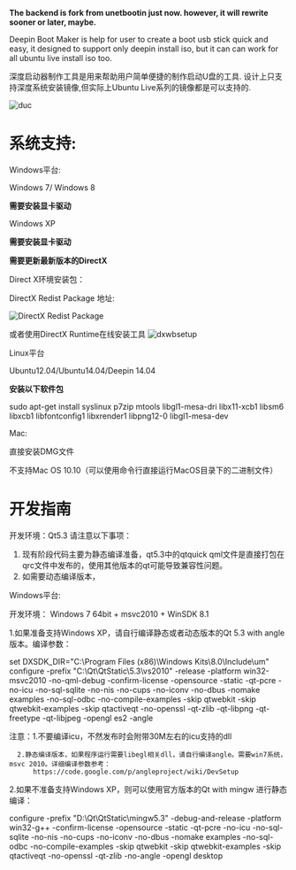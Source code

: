 **The backend is fork from unetbootin just now. however, it will rewrite sooner or later, maybe.**

Deepin Boot Maker is help for user to create a boot usb stick quick and easy, it designed to support only deepin install iso, but it can can work for all ubuntu live install iso too.

深度启动器制作工具是用来帮助用户简单便捷的制作启动U盘的工具. 设计上只支持深度系统安装镜像,但实际上Ubuntu Live系列的镜像都是可以支持的.

![duc](https://cloud.githubusercontent.com/assets/1117694/3170269/8cfbd364-ebb4-11e3-811e-39da9026f4c7.png)

系统支持:
====

Windows平台:

Windows 7/ Windows 8

**需要安装显卡驱动**

Windows XP

**需要安装显卡驱动**

**需要更新最新版本的DirectX**

Direct X环境安装包：

DirectX Redist Package 地址:

![DirectX Redist Package](http://pan.baidu.com/s/1ntJTktb)

或者使用DirectX Runtime在线安装工具 ![dxwbsetup](http://pan.baidu.com/s/1dD289WH)

Linux平台

Ubuntu12.04/Ubuntu14.04/Deepin 14.04

**安装以下软件包**

sudo apt-get install syslinux  p7zip mtools libgl1-mesa-dri libx11-xcb1 libsm6 libxcb1 libfontconfig1 libxrender1 libpng12-0 libgl1-mesa-dev

Mac:

直接安装DMG文件

不支持Mac OS 10.10（可以使用命令行直接运行MacOS目录下的二进制文件）

开发指南
================
开发环境：Qt5.3
请注意以下事项：
1. 现有阶段代码主要为静态编译准备，qt5.3中的qtquick qml文件是直接打包在qrc文件中发布的，使用其他版本的qt可能导致兼容性问题。
2. 如需要动态编译版本，

Windows平台:

开发环境：
Windows 7 64bit + msvc2010 + WinSDK 8.1

1.如果准备支持Windows XP，请自行编译静态或者动态版本的Qt 5.3 with angle版本。编译参数：

set DXSDK_DIR="C:\Program Files (x86)\Windows Kits\8.0\Include\um"
configure -prefix "C:\Qt\QtStatic\5.3\vs2010" -release -platform win32-msvc2010 -no-qml-debug -confirm-license -opensource -static -qt-pcre -no-icu -no-sql-sqlite -no-nis -no-cups -no-iconv -no-dbus -nomake examples  -no-sql-odbc -no-compile-examples -skip qtwebkit -skip qtwebkit-examples -skip qtactiveqt -no-openssl -qt-zlib -qt-libpng -qt-freetype -qt-libjpeg -opengl es2 -angle


注意：1.不要编译icu，不然发布时会附带30M左右的icu支持的dll

      2.静态编译版本，如果程序运行需要libegl相关dll，请自行编译angle。需要win7系统，msvc 2010。详细编译参数参考：
          https://code.google.com/p/angleproject/wiki/DevSetup
          
2.如果不准备支持Windows XP，则可以使用官方版本的Qt with mingw 进行静态编译：

configure -prefix "D:\Qt\QtStatic\mingw5.3" -debug-and-release -platform win32-g++ -confirm-license -opensource -static -qt-pcre -no-icu -no-sql-sqlite -no-nis -no-cups -no-iconv -no-dbus -nomake examples  -no-sql-odbc -no-compile-examples -skip qtwebkit -skip qtwebkit-examples -skip qtactiveqt -no-openssl -qt-zlib -no-angle -opengl desktop


